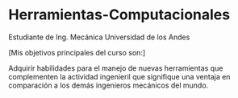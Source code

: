 # Herramientas-Computacionales #
Estudiante de Ing. Mecánica Universidad de los Andes

[Mis objetivos principales del curso son:]

Adquirir habilidades para el manejo de nuevas herramientas que complementen la actividad ingenieril que signifique una ventaja en comparación a los demás ingenieros mecánicos del mundo.

